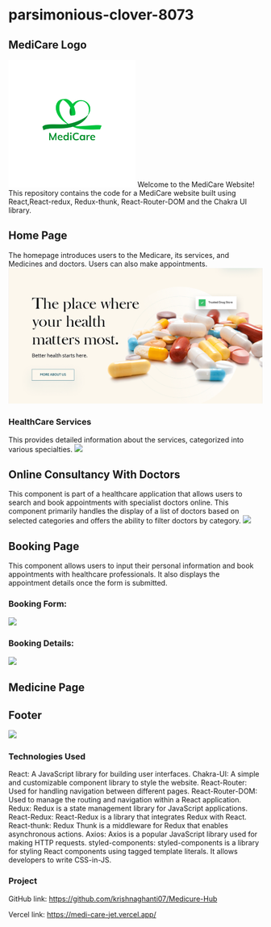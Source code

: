 # parsimonious-clover-8073

## MediCare Logo
<img src="/medicare/public/Images/MediCare.png" alt="" width="50%"/>
Welcome to the MediCare Website! This repository contains the code for a MediCare website built using React,React-redux, Redux-thunk, React-Router-DOM and the Chakra UI library.

## Home Page

The homepage introduces users to the Medicare, its services, and Medicines and doctors. Users can also make appointments.
<img src="/medicare//public/Images/Home.png"/>
 
### HealthCare Services

This provides detailed information about the services, categorized into various specialties.
<img src="/medicare//public/Images/"/>

## Online Consultancy With Doctors

This component is part of a healthcare application that allows users to search and book appointments with specialist doctors online. This component primarily handles the display of a list of doctors based on selected categories and offers the ability to filter doctors by category.
<img src="/medicare//public/Images/"/>

## Booking Page

This component allows users to input their personal information and book appointments with healthcare professionals. It also displays the appointment details once the form is submitted.

### Booking Form:
<img src="/medicare//public/Images/"/>

### Booking Details:
<img src="/medicare//public/Images/"/>

## Medicine Page


## Footer
<img src="/medicare//public/Images/"/>


### Technologies Used
React: A JavaScript library for building user interfaces.
Chakra-UI: A simple and customizable component library to style the website.
React-Router: Used for handling navigation between different pages.
React-Router-DOM: Used to manage the routing and navigation within a React application.
Redux: Redux is a state management library for JavaScript applications.
React-Redux: React-Redux is a library that integrates Redux with React.
React-thunk: Redux Thunk is a middleware for Redux that enables asynchronous actions. 
Axios: Axios is a popular JavaScript library used for making HTTP requests.
styled-components: styled-components is a library for styling React components using tagged template literals. It allows developers to write CSS-in-JS.

### Project

GitHub link: https://github.com/krishnaghanti07/Medicure-Hub

Vercel link: https://medi-care-jet.vercel.app/
